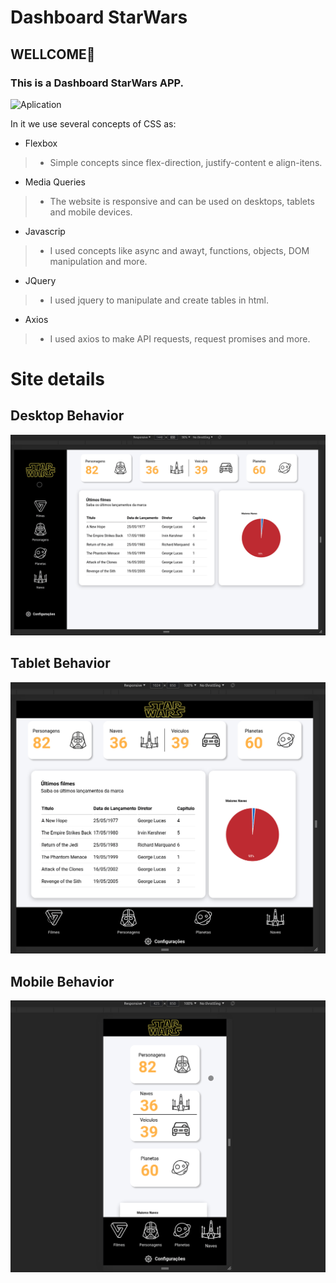 # Dashboard StarWars

## WELLCOME🎈
### This is a Dashboard StarWars APP. 
![Aplication](https://alex-dll.github.io/Dashboard-StarWars/)

In it we use several concepts of CSS as:
- Flexbox
> - Simple concepts since flex-direction, justify-content e align-itens.
- Media Queries
> - The website is responsive and can be used on desktops, tablets and mobile devices.
- Javascrip
> - I used concepts like async and awayt, functions, objects, DOM manipulation and more.
-  JQuery
> - I used jquery to manipulate and create tables in html.
- Axios
> - I used axios to make API requests, request promises and more.

# Site details
## Desktop Behavior

![Desktop behavior](https://github.com/Alex-dll/Dashboard-StarWars/blob/master/assets/Desktop%20view.gif?raw=true)

## Tablet Behavior 
![enter image description here](https://github.com/Alex-dll/Dashboard-StarWars/blob/master/assets/table%20view.gif?raw=true)

## Mobile Behavior 
![Mobile Behaviou](https://github.com/Alex-dll/Dashboard-StarWars/blob/master/assets/Mobile%20View.gif?raw=true)
